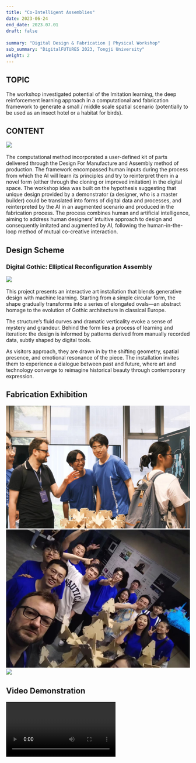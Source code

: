 ```yaml
---
title: "Co-Intelligent Assemblies"
date: 2023-06-24
end_date: 2023.07.01
draft: false

summary: "Digital Design & Fabrication | Physical Workshop"
sub_summary: "DigitalFUTURES 2023, Tongji University"
weight: 2
---
```



## TOPIC

The workshop investigated potential of the Imitation learning, the deep reinforcement learning approach in a computational and fabrication framework to generate a small / middle scale spatial scenario (potentially to be used as an insect hotel or a habitat for birds).


## CONTENT


<img src="/images/project/1/2.jpg" style="max-width:100%"> </img>

The computational method incorporated a user-defined kit of parts delivered through the Design For Manufacture and Assembly method of production. The framework encompassed human inputs during the process from which the AI will learn its principles and try to reinterpret them in a novel form (either through the cloning or improved imitation) in the digital space. The workshop idea was built on the hypothesis suggesting that unique design provided by a demonstrator (a designer, who is a master builder) could be translated into forms of digital data and processes, and reinterpreted by the AI in an augmented scenario and produced in the fabrication process. The process combines human and artificial intelligence, aiming to address human designers’ intuitive approach to design and consequently imitated and augmented by AI, following the human-in-the-loop method of mutual co-creative interaction.

## Design Scheme


### Digital Gothic: Elliptical Reconfiguration Assembly

<img src="/images/project/1/3.jpg" style="max-width:100%"> </img>


This project presents an interactive art installation that blends generative design with machine learning. Starting from a simple circular form, the shape gradually transforms into a series of elongated ovals—an abstract homage to the evolution of Gothic architecture in classical Europe.


The structure’s fluid curves and dramatic verticality evoke a sense of mystery and grandeur. Behind the form lies a process of learning and iteration: the design is informed by patterns derived from manually recorded data, subtly shaped by digital tools.

As visitors approach, they are drawn in by the shifting geometry, spatial presence, and emotional resonance of the piece. The installation invites them to experience a dialogue between past and future, where art and technology converge to reimagine historical beauty through contemporary expression.


## Fabrication Exhibition

<img src="/images/project/1/4.jpg" style="max-width:100%"> </img>
<img src="/images/project/1/5.jpg" style="max-width:100%"> </img>
<img src="/images/project/1/6.jpg" style="max-width:100%"> </img>

##  Video Demonstration


<video src="/images/project/1/1.mp4"  controls style="max-width:100%">